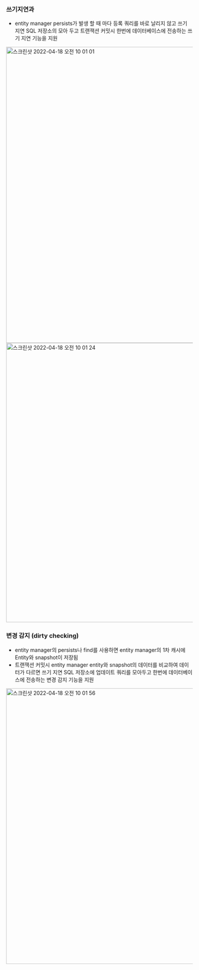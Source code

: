 ### 쓰기지연과
  - entity manager persists가 발생 할 때 마다 등록 쿼리를 바로 날리지 않고 쓰기 지연 SQL 저장소의 모아 두고 트랜잭션 커밋시 한번에 데이터베이스에 전송하는 쓰기 지연 기능을 지원
  
  <img width="798" alt="스크린샷 2022-04-18 오전 10 01 01" src="https://user-images.githubusercontent.com/67041069/163739167-76da6a80-6668-489e-8c16-b66a6ea80d08.png">
  <img width="753" alt="스크린샷 2022-04-18 오전 10 01 24" src="https://user-images.githubusercontent.com/67041069/163739176-d234d2b8-bf21-491e-b04a-466ea999ac4d.png">



### 변경 감지 (dirty checking)
  - entity manager의 persists나 find를 사용하면 entity manager의 1차 캐시에 Entity와 snapshot이 저장됨
  - 트랜잭션 커밋시 entity manager entity와 snapshot의 데이터를 비교하여 데이터가 다르면 쓰기 지연 SQL 저장소에 업데이트 쿼리를 모아두고 한번에 데이터베이스에 전송하는 변경 감지 기능을 지원
  
  <img width="743" alt="스크린샷 2022-04-18 오전 10 01 56" src="https://user-images.githubusercontent.com/67041069/163739189-2e71172b-7ede-4fae-ae30-b9141be5c5e5.png">
